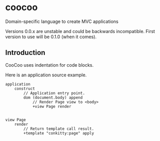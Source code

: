 coocoo
======

Domain-specific language to create MVC applications

Versions 0.0.x are unstable and could be backwards incompatible. First
version to use will be 0.1.0 (when it comes).

Introduction
------------

CooCoo uses indentation for code blocks.

Here is an application source example.

    application
        construct
            // Application entry point.
            dom (document.body) append
                // Render Page view to <body>
                +view Page render


    view Page
        render
            // Return template call result.
            +template "conkitty:page" apply
